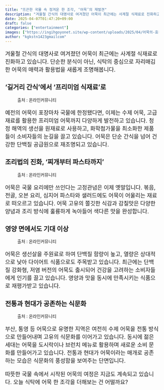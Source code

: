 ```yaml
---
title: "뜨끈한 국물 속 정겨운 한 조각, ‘어묵’의 재발견"
description: "겨울철 간식의 대명사로 여겨졌던 어묵이 최근에는 사계절 식재료로 진화하고 있습니다. 단순한 분식이 아닌, 식탁의 중심으로 자리매김한 어묵의 매력과 활용법을 새롭게 조명해봅니다."
date: 2025-04-07T01:47:20+09:00
draft: false
categories: ["entertainment"]
images: ["https://ingihgoyonet.site/wp-content/uploads/2025/04/어묵의-효능-1024x731.jpg", "https://ingihgoyonet.site/wp-content/uploads/2025/04/어묵맛-1024x768.jpg", "https://ingihgoyonet.site/wp-content/uploads/2025/04/어묵-576x1024.jpg", "https://ingihgoyonet.site/wp-content/uploads/2025/04/어묵효능-683x1024.jpg"]
author: "kgkstn1423gmailcom"
---
```


<p style="font-size:18px">겨울철 간식의 대명사로 여겨졌던 어묵이 최근에는 사계절 식재료로 진화하고 있습니다. 단순한 분식이 아닌, 식탁의 중심으로 자리매김한 어묵의 매력과 활용법을 새롭게 조명해봅니다.</p> <h2 >‘길거리 간식’에서 ‘프리미엄 식재료’로</h2> <figure ><img src="https://ingihgoyonet.site/wp-content/uploads/2025/04/어묵의-효능-1024x731.jpg" alt="" style="aspect-ratio:16/9;object-fit:cover"/><figcaption >출처 : 온라인커뮤니티</figcaption></figure> <p style="font-size:18px">예전의 어묵이 포장마차 국물에 한정됐다면, 이제는 수제 어묵, 고급 재료를 활용한 프리미엄 어묵까지 다양하게 발전하고 있습니다. 청정 해역의 생선을 원재료로 사용하고, 화학첨가물을 최소화한 제품들이 소비자들의 눈길을 끌고 있습니다. 어묵은 단순 간식을 넘어 건강한 단백질 공급원으로 재조명되고 있습니다.</p> <h2 >조리법의 진화, ‘찌개부터 파스타까지’</h2> <figure ><img src="https://ingihgoyonet.site/wp-content/uploads/2025/04/어묵맛-1024x768.jpg" alt="" style="aspect-ratio:16/9;object-fit:cover"/><figcaption >출처 : 온라인커뮤니티</figcaption></figure> <p style="font-size:18px">어묵은 국물 요리에만 쓰인다는 고정관념은 이제 옛말입니다. 볶음, 전골, 오븐 요리, 심지어 파스타와 샐러드에도 어묵이 어울리는 재료로 떠오르고 있습니다. 어묵 고유의 쫄깃한 식감과 감칠맛은 다양한 양념과 조리 방식에 훌륭하게 녹아들어 색다른 맛을 완성합니다.</p> <h2 >영양 면에서도 기대 이상</h2> <figure ><img src="https://ingihgoyonet.site/wp-content/uploads/2025/04/어묵-576x1024.jpg" alt="" style="aspect-ratio:16/9;object-fit:cover"/><figcaption >출처 : 온라인커뮤니티</figcaption></figure> <p style="font-size:18px">어묵은 생선살을 주원료로 하여 단백질 함량이 높고, 열량은 상대적으로 낮아 다이어트 식품으로도 주목받고 있습니다. 최근에는 단백질 강화형, 저염 버전의 어묵도 출시되어 건강을 고려하는 소비자들에게 인기를 끌고 있습니다. 영양과 맛을 동시에 만족시키는 식품으로 재평가받고 있습니다.</p> <h2 >전통과 현대가 공존하는 식문화</h2> <figure ><img src="https://ingihgoyonet.site/wp-content/uploads/2025/04/어묵효능-683x1024.jpg" alt="" style="aspect-ratio:16/9;object-fit:cover"/><figcaption >출처 : 온라인커뮤니티</figcaption></figure> <p style="font-size:18px">부산, 통영 등 어묵으로 유명한 지역은 여전히 수제 어묵을 전통 방식으로 만들어내며 고유의 식문화를 이어가고 있습니다. 동시에 젊은 세대는 어묵을 도시락이나 브런치 메뉴로 활용하며 새로운 소비 문화를 만들어가고 있습니다. 전통과 현대가 어묵이라는 매개로 공존하는 모습은 식문화의 풍성함을 보여주는 단면입니다.</p> <p style="font-size:18px">따뜻한 국물 속에서 시작된 어묵의 여정은 지금도 계속되고 있습니다. 오늘 식탁에 어묵 한 조각을 더해보는 건 어떨까요?</p>